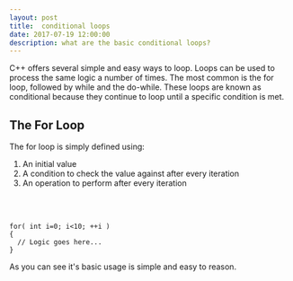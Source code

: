 ```yaml
---
layout: post
title:  conditional loops
date: 2017-07-19 12:00:00
description: what are the basic conditional loops?
---
```

C++ offers several simple and easy ways to loop. Loops can be used to process the same logic a number of times. The most common is the for loop, followed by while and the do-while. These loops are known as conditional because they continue to loop until a specific condition is met. 

## The For Loop

The for loop is simply defined using:
1. An initial value
2. A condition to check the value against after every iteration
3. An operation to perform after every iteration

<br/><br/>
```
for( int i=0; i<10; ++i )
{
  // Logic goes here...
}
```

As you can see it's basic usage is simple and easy to reason. 

